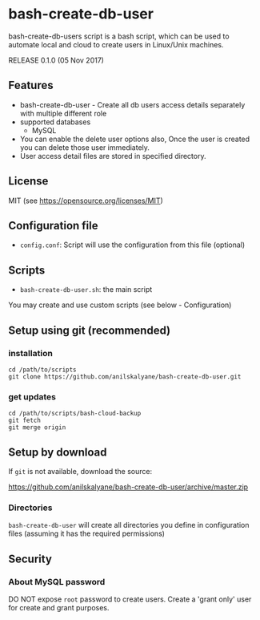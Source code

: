 bash-create-db-user
===================

bash-create-db-users script is a bash script, which can be used to automate local and cloud to create users in Linux/Unix machines.

RELEASE 0.1.0 (05 Nov 2017)

Features
--------

* bash-create-db-user - Create all db users access details separately with multiple different role
* supported databases
    * MySQL
* You can enable the delete user options also, Once the user is created you can delete those user immediately.
* User access detail files are stored in specified directory.

License
-------
MIT (see https://opensource.org/licenses/MIT)

Configuration file
-------------------
* ``config.conf``: Script will use the configuration from this file (optional)

Scripts
-------

* ``bash-create-db-user.sh``: the main script

You may create and use custom scripts (see below - Configuration)


Setup using git (recommended)
-----------------------------
### installation

    cd /path/to/scripts
    git clone https://github.com/anilskalyane/bash-create-db-user.git

### get updates

    cd /path/to/scripts/bash-cloud-backup
    git fetch
    git merge origin


Setup by download
-----------------

If ``git`` is not available, download the source:

https://github.com/anilskalyane/bash-create-db-user/archive/master.zip

### Directories

``bash-create-db-user`` will create all directories you define in configuration files (assuming it has the required permissions)


Security
--------

### About MySQL password

DO NOT expose ``root`` password to create users. Create a 'grant only' user for create and grant purposes.
